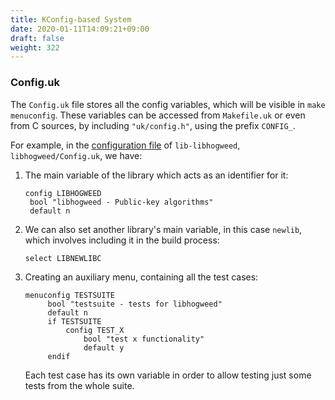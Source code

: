 ```yaml
---
title: KConfig-based System
date: 2020-01-11T14:09:21+09:00
draft: false
weight: 322
---
```


### Config.uk

The `Config.uk` file stores all the config variables, which will be visible in `make menuconfig`.
These variables can be accessed from `Makefile.uk` or even from C sources, by including `"uk/config.h"`, using the prefix `CONFIG_`.

For example, in the [configuration file](https://github.com/unikraft/lib-libhogweed/blob/staging/Config.uk) of `lib-libhogweed`, `libhogweed/Config.uk`, we have:

1. The main variable of the library which acts as an identifier for it:

   ```text
   config LIBHOGWEED
   	bool "libhogweed - Public-key algorithms"
   	default n
   ```

1. We can also set another library's main variable, in this case `newlib`, which involves including it in the build process:

   ```text
   select LIBNEWLIBC
   ```

1. Creating an auxiliary menu, containing all the test cases:

   ```text
   menuconfig TESTSUITE
   		bool "testsuite - tests for libhogweed"
   		default n
   		if TESTSUITE
   			config TEST_X
   				bool "test x functionality"
   				default y
   		endif
   ```

   Each test case has its own variable in order to allow testing just some tests from the whole suite.


